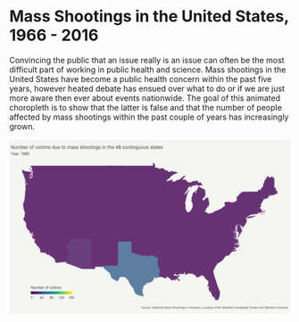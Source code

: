 
Mass Shootings in the United States, 1966 - 2016
================================================

Convincing the public that an issue really is an issue can often be the most difficult part of working in public health and science. Mass shootings in the United States have become a public health concern within the past five years, however heated debate has ensued over what to do or if we are just more aware then ever about events nationwide. The goal of this animated choropleth is to show that the latter is false and that the number of people affected by mass shootings within the past couple of years has increasingly grown.

<img src="shooting.gif" align="center" />
